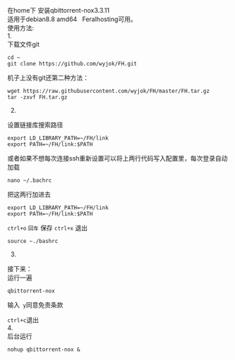 在home下 安装qbittorrent-nox3.3.11  
适用于debian8.8 amd64  
Feralhosting可用。  
使用方法:  
1.  
下载文件git  
```
cd ~  
git clone https://github.com/wyjok/FH.git  
```
机子上没有git还第二种方法：
```
wget https://raw.githubusercontent.com/wyjok/FH/master/FH.tar.gz
tar -zxvf FH.tar.gz
```  
2.  
设置链接库搜索路径  
```
export LD_LIBRARY_PATH=~/FH/link  
export PATH=~/FH/link:$PATH  
```
  
或者如果不想每次连接ssh重新设置可以将上两行代码写入配置里，每次登录自动加载  
```
nano ~/.bachrc  
```
把这两行加进去  
```
export LD_LIBRARY_PATH=~/FH/link  
export PATH=~/FH/link:$PATH  
```   
```ctrl+o``` ```回车``` 保存 ```ctrl+x``` 退出  
```
source ~./bashrc  
```  
3.  
接下来：  
运行一遍  
```
qbittorrent-nox  
```
输入``` y```同意免责条款  

```ctrl+c```退出  
4.  
后台运行  
```     
nohup qbittorrent-nox &  
```
